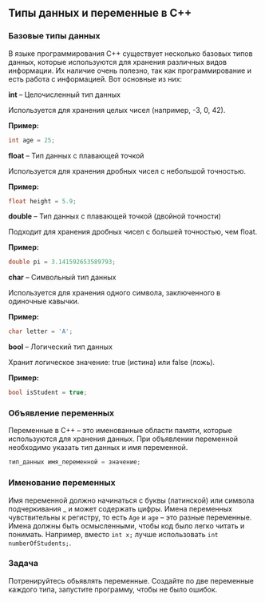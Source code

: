 ﻿## Типы данных и переменные в C++
### Базовые типы данных

В языке программирования C++ существует несколько базовых типов данных, которые используются для хранения различных видов информации. Их наличие очень полезно, так как программирование и есть работа с информацией. Вот основные из них:

**int** – Целочисленный тип данных

Используется для хранения целых чисел (например, -3, 0, 42).

**Пример:**
```cpp
int age = 25;
```

**float** – Тип данных с плавающей точкой

Используется для хранения дробных чисел с небольшой точностью.

**Пример:**
```cpp
float height = 5.9;
```

**double** – Тип данных с плавающей точкой (двойной точности)

Подходит для хранения дробных чисел с большей точностью, чем float.

**Пример:**
```cpp
double pi = 3.141592653589793;
```

**char** – Символьный тип данных

Используется для хранения одного символа, заключенного в одиночные кавычки.

**Пример:**
```cpp
char letter = 'A';
```

**bool** – Логический тип данных

Хранит логическое значение: true (истина) или false (ложь).

**Пример:**
```cpp
bool isStudent = true;
```

### Объявление переменных
Переменные в C++ – это именованные области памяти, которые используются для хранения данных. При объявлении переменной необходимо указать тип данных и имя переменной.

```cpp
тип_данных имя_переменной = значение;
```

### Именование переменных
Имя переменной должно начинаться с буквы (латинской) или символа подчеркивания _ и может содержать цифры.
Имена переменных чувствительны к регистру, то есть `Age` и `age` – это разные переменные.
Имена должны быть осмысленными, чтобы код было легко читать и понимать. Например, вместо `int x;` лучше использовать `int numberOfStudents;`.

### Задача
Потренируйтесь обьявлять переменные. Создайте по две переменные каждого типа, запустите программу, чтобы не было ошибок. 